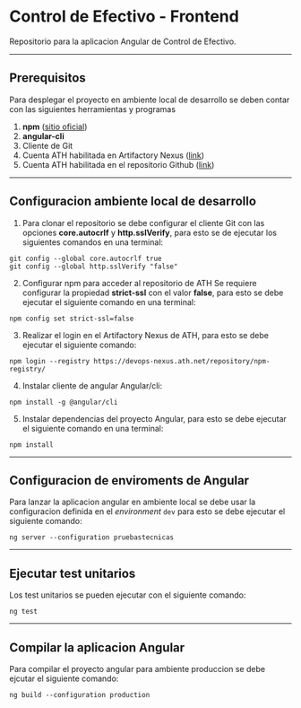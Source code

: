 # Control de Efectivo - Frontend

Repositorio para la aplicacion Angular de Control de Efectivo.

---

## Prerequisitos

Para desplegar el proyecto en ambiente local de desarrollo se deben contar con las siguientes herramientas y programas

1. **npm** ([sitio oficial](https://nodejs.org/en/download/))
2. **angular-cli** 
3. Cliente de Git 
4. Cuenta ATH habilitada en Artifactory Nexus ([link](https://devops-nexus.ath.net/))
5. Cuenta ATH habilitada en el repositorio Github ([link](https://devops-github.ath.net/))


---

## Configuracion ambiente local de desarrollo

1. Para clonar el repositorio se debe configurar el cliente Git con las opciones **core.autocrlf** y **http.sslVerify**, para esto se de ejecutar los siguientes comandos en una terminal:
```shell
git config --global core.autocrlf true
git config --global http.sslVerify "false"
```

2. Configurar npm para acceder al repositorio de ATH
Se requiere configurar la propiedad **strict-ssl** con el valor **false**, para esto se debe ejecutar el siguiente comando en una terminal:
```shell
npm config set strict-ssl=false
``` 

3. Realizar el login en el Artifactory Nexus de ATH, para esto se debe ejecutar el siguiente comando:
```shell
npm login --registry https://devops-nexus.ath.net/repository/npm-registry/
```
4. Instalar cliente de angular Angular/cli: 

```shell
npm install -g @angular/cli
```

5. Instalar dependencias del proyecto Angular, para esto se debe ejecutar el siguiente comando en una terminal:
```shell
npm install
```

---

## Configuracion de enviroments de Angular

Para lanzar la aplicacion angular en ambiente local se debe usar la configuracion definida en el *environment* ```dev``` para esto se debe ejecutar el siguiente comando:

```shell 
ng server --configuration pruebastecnicas
```

---

## Ejecutar test unitarios

Los test unitarios se pueden ejecutar con el siguiente comando:
```shell
ng test
```

---

## Compilar la aplicacion Angular

Para compilar el proyecto angular para ambiente produccion se debe ejcutar el siguiente comando:

```shell
ng build --configuration production
```


